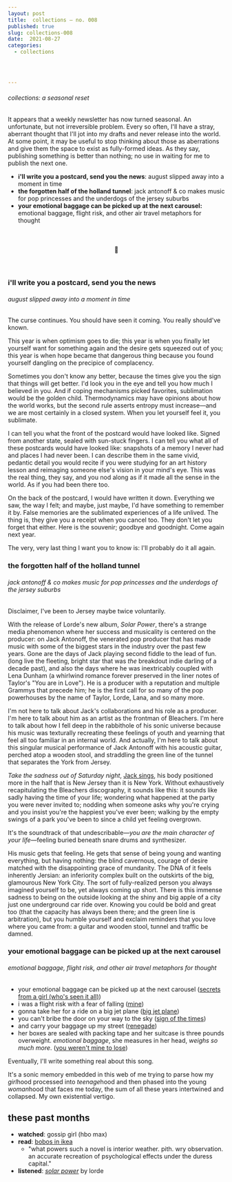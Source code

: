 ```yaml
---
layout: post
title:  collections — no. 008
published: true
slug: collections-008
date:  2021-08-27
categories:
  - collections




---
```


###### collections: a seasonal reset

It appears that a weekly newsletter has now turned seasonal. An unfortunate, but not irreversible problem. Every so often, I'll have a stray, aberrant thought that I'll jot into my drafts and never release into the world. At some point, it may be useful to stop thinking about those as aberrations and give them the space to exist as fully-formed ideas. As they say, publishing something is better than nothing; no use in waiting for me to publish the next one.



- **i'll write you a postcard, send you the news**: august slipped away into a moment in time
- **the forgotten half of the holland tunnel**: jack antonoff & co makes music for pop princesses and the underdogs of the jersey suburbs
- **your emotional baggage can be picked up at the next carousel:** emotional baggage, flight risk, and other air travel metaphors for thought

<br />

<h4 style="text-align:center">💌</h4>

<!--more-->

<br/>

### i'll write you a postcard, send you the news

###### august slipped away into a moment in time

The curse continues. You should have seen it coming. You really should've known. 

This year is when optimism goes to die; this year is when you finally let yourself want for something again and the desire gets squeezed out of you; this year is when hope became that dangerous thing because you found yourself dangling on the precipice of complacency.

Sometimes you don't know any better, because the times give you the sign that things will get better. I'd look you in the eye and tell you how much I believed in you. And if coping mechanisms picked favorites, sublimation would be the golden child. Thermodynamics may have opinions about how the world works, but the second rule asserts entropy must increase—and we are most certainly in a closed system. When you let yourself feel it, you sublimate.

I can tell you what the front of the postcard would have looked like. Signed from another state, sealed with sun-stuck fingers. I can tell you what all of these postcards would have looked like: snapshots of a memory I never had and places I had never been. I can describe them in the same vivid, pedantic detail you would recite if you were studying for an art history lesson and reimaging someone else's vision in your mind's eye. This was the real thing, they say, and you nod along as if it made all the sense in the world. As if you had been there too.

On the back of the postcard, I would have written it down. Everything we saw, the way I felt; and maybe, just maybe, I'd have something to remember it by. False memories are the sublimated experiences of a life unlived. The thing is, they give you a receipt when you cancel too. They don't let you forget that either. Here is the souvenir; goodbye and goodnight. Come again next year.  

The very, very last thing I want you to know is: I'll probably do it all again.



### the forgotten half of the holland tunnel

######  jack antonoff & co makes music for pop princesses and the underdogs of the jersey suburbs

Disclaimer, I've been to Jersey maybe twice voluntarily. 

With the release of Lorde's new album, *Solar Power*, there's a strange media phenomenon where her success and musicality is centered on the producer: on Jack Antonoff, the venerated pop producer that has made music with some of the biggest stars in the industry over the past few years. Gone are the days of Jack playing second fiddle to the lead of fun. (long live the fleeting, bright star that was *the* breakdout indie darling of a decade past), and also the days where he was inextricably coupled with Lena Dunham (a whirlwind romance forever preserved in the liner notes of Taylor's "You are in Love"). He is a producer with a reputation and multiple Grammys that precede him; he is the first call for so many of the pop powerhouses by the name of Taylor, Lorde, Lana, and so many more. 

I'm not here to talk about Jack's collaborations and his role as a producer. I'm here to talk about him as an artist as the frontman of Bleachers. I'm here to talk about how I fell deep in the rabbithole of his sonic universe because his music was texturally recreating these feelings of youth and yearning that feel all too familiar in an internal world. And actually, I'm here to talk about this singular musical performance of Jack Antonoff with his acoustic guitar, perched atop a wooden stool, and straddling the green line of the tunnel that separates the York from Jersey. 

*Take the sadness out of Saturday night*, [Jack sings](https://www.youtube.com/watch?v=kZYMkr6-_0k), his body positioned more in the half that is New Jersey than it is New York. Without exhaustively recapitulating the Bleachers discography, it sounds like this: it sounds like sadly having the time of your life; wondering what happened at the party you were never invited to; nodding when someone asks why you're crying and you insist you're the happiest you've ever been; walking by the empty swings of a park you've been to since a child yet feeling overgrown.

It's the soundtrack of that undescribable—*you are the main character of your life*—feeling buried beneath snare drums and synthesizer. 

His music gets that feeling. He gets that sense of being young and wanting everything, but having nothing: the blind cavernous, courage of desire matched with the disappointing grace of mundanity. The DNA of it feels inherently Jersian: an inferiority complex built on the outskirts of the big, glamourous New York City. The sort of fully-realized person you always imagined yourself to be, yet always coming up short. There is this immense sadness to being on the outside looking at the shiny and big apple of a city just one underground car ride over. Knowing you could be bold and great too (that the capacity has always been there; and the green line is arbitration), but you humble yourself and exclaim reminders that you love where you came from: a guitar and wooden stool, tunnel and traffic be damned. 



### your emotional baggage can be picked up at the next carousel

###### emotional baggage, flight risk, and other air travel metaphors for thought

- your emotional baggage can be picked up at the next carousel ([secrets from a girl (who's seen it all)](https://open.spotify.com/track/7xgTVcQqY25wPns8HYxPXc?si=a676e31161dd4d67))
- i was a flight risk with a fear of falling ([mine](https://open.spotify.com/track/0dBW6ZsW8skfvoRfgeerBF?si=17b8065f3cd64a50))
- gonna take her for a ride on a big jet plane ([big jet plane](https://open.spotify.com/track/5Z1U0knfYnsfvZycgDeOiC?si=026187392ddd4251))
- you can't bribe the door on your way to the sky ([sign of the times](https://www.youtube.com/watch?v=qN4ooNx77u0))
- and carry your baggage up my street ([renegade](https://www.youtube.com/watch?v=OlZc-Ou--DQ))
- her boxes are sealed with packing tape and her suitcase is three pounds overweight. *emotional baggage*, she measures in her head, *weighs so much more*. ([you weren't mine to lose](https://reading.supply/@kelly/you-werent-mine-to-lose-wpEd03))

Eventually, I'll write something real about this song.

It's a sonic memory embedded in this web of me trying to parse how my *girl*hood processed into *teenage*hood and then phased into the young *woman*hood that faces me today, the sum of all these years intertwined and collapsed. My own existential vertigo.



## these past months

- **watched**: gossip girl (hbo max)
- **read**: [bobos in ikea](https://blgtylr.substack.com/p/bobos-in-ikea)
  - "what powers such a novel is interior weather. pith. wry observation. an accurate recreation of psychological effects under the duress capital."
- **listened**: *[solar power](https://open.spotify.com/playlist/37i9dQZF1DX1D2beE6xFE6?si=3dbc335c9601404a)* by lorde
